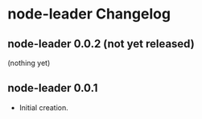 # node-leader Changelog

## node-leader 0.0.2 (not yet released)

(nothing yet)

## node-leader 0.0.1

- Initial creation.
